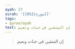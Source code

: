 ```yaml
---
ayah: 17
surah: '[[052|سورة]]'
tags:
- quran/ayah
text: إن المتقين في جنات ونعيم
---
```

> إن المتقين في جنات ونعيم
